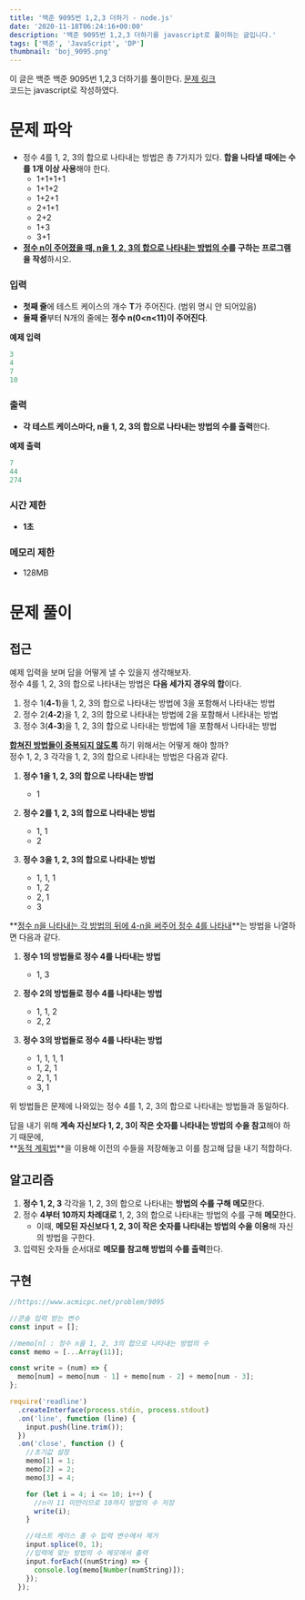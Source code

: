 ```yaml
---
title: '백준 9095번 1,2,3 더하기 - node.js'
date: '2020-11-18T06:24:16+00:00'
description: '백준 9095번 1,2,3 더하기를 javascript로 풀이하는 글입니다.'
tags: ['백준', 'JavaScript', 'DP']
thumbnail: 'boj_9095.png'
---
```


이 글은 백준 백준 9095번 1,2,3 더하기를 풀이한다. [문제 링크](https://www.acmicpc.net/problem/9095)  
코드는 javascript로 작성하였다.

# 문제 파악

- 정수 4를 1, 2, 3의 합으로 나타내는 방법은 총 7가지가 있다. **합을 나타낼 때에는 수를 1개 이상 사용**해야 한다.
  - 1+1+1+1
  - 1+1+2
  - 1+2+1
  - 2+1+1
  - 2+2
  - 1+3
  - 3+1
- **<u>정수 n이 주어졌을 때, n을 1, 2, 3의 합으로 나타내는 방법의 수</u>를 구하는 프로그램을 작성**하시오.

### 입력

- **첫째 줄**에 테스트 케이스의 개수 **T**가 주어진다. (범위 명시 안 되어있음)
- **둘째 줄**부터 N개의 줄에는 **정수 n(0<n<11)이 주어진다**.

**예제 입력**

```powershell
3
4
7
10
```

### 출력

- **각 테스트 케이스마다, n을 1, 2, 3의 합으로 나타내는 방법의 수를 출력**한다.

**예제 출력**

```powershell
7
44
274
```

### 시간 제한

- **1초**

### 메모리 제한

- 128MB

# 문제 풀이

## 접근

예제 입력을 보며 답을 어떻게 낼 수 있을지 생각해보자.  
정수 4를 1, 2, 3의 합으로 나타내는 방법은 **다음 세가지 경우의 합**이다.

1. 정수 1(**4-1**)을 1, 2, 3의 합으로 나타내는 방법에 3을 포함해서 나타내는 방법
2. 정수 2(**4-2**)을 1, 2, 3의 합으로 나타내는 방법에 2을 포함해서 나타내는 방법
3. 정수 3(**4-3**)을 1, 2, 3의 합으로 나타내는 방법에 1을 포함해서 나타내는 방법

**<u>합쳐진 방법들이 중복되지 않도록</u>** 하기 위해서는 어떻게 해야 할까?  
정수 1, 2, 3 각각을 1, 2, 3의 합으로 나타내는 방법은 다음과 같다.

1. **정수 1을 1, 2, 3의 합으로 나타내는 방법**

   - 1

2. **정수 2를 1, 2, 3의 합으로 나타내는 방법**

   - 1, 1
   - 2

3. **정수 3을 1, 2, 3의 합으로 나타내는 방법**

   - 1, 1, 1
   - 1, 2
   - 2, 1
   - 3

**<u>정수 n을 나타내는 각 방법의 뒤에 4-n을 써주어 정수 4를 나타내</u>**는 방법을 나열하면 다음과 같다.

1. **정수 1의 방법들로 정수 4를 나타내는 방법**

   - 1, 3

2. **정수 2의 방법들로 정수 4를 나타내는 방법**

   - 1, 1, 2
   - 2, 2

3. **정수 3의 방법들로 정수 4를 나타내는 방법**

   - 1, 1, 1, 1
   - 1, 2, 1
   - 2, 1, 1
   - 3, 1

위 방법들은 문제에 나와있는 정수 4를 1, 2, 3의 합으로 나타내는 방법들과 동일하다.

답을 내기 위해 **계속 자신보다 1, 2, 3이 작은 숫자를 나타내는 방법의 수을 참고**해야 하기 때문에,  
**<u>동적 계획법</u>**을 이용해 이전의 수들을 저장해놓고 이를 참고해 답을 내기 적합하다.

## 알고리즘

1. **정수 1, 2, 3** 각각을 1, 2, 3의 합으로 나타내는 **방법의 수를 구해 메모**한다.
2. 정수 **4부터 10까지 차례대로** 1, 2, 3의 합으로 나타내는 방법의 수를 구해 **메모**한다.
   - 이때, **메모된 자신보다 1, 2, 3이 작은 숫자를 나타내는 방법의 수을 이용**해 자신의 방법을 구한다.
3. 입력된 숫자들 순서대로 **메모를 참고해 방법의 수를 출력**한다.

## 구현

```jsx
//https://www.acmicpc.net/problem/9095

//콘솔 입력 받는 변수
const input = [];

//memo[n] : 정수 n을 1, 2, 3의 합으로 나타내는 방법의 수
const memo = [...Array(11)];

const write = (num) => {
  memo[num] = memo[num - 1] + memo[num - 2] + memo[num - 3];
};

require('readline')
  .createInterface(process.stdin, process.stdout)
  .on('line', function (line) {
    input.push(line.trim());
  })
  .on('close', function () {
    //초기값 설정
    memo[1] = 1;
    memo[2] = 2;
    memo[3] = 4;

    for (let i = 4; i <= 10; i++) {
      //n이 11 미만이므로 10까지 방법의 수 저장
      write(i);
    }

    //테스트 케이스 총 수 입력 변수에서 제거
    input.splice(0, 1);
    //입력에 맞는 방법의 수 메모에서 출력
    input.forEach((numString) => {
      console.log(memo[Number(numString)]);
    });
  });
```
